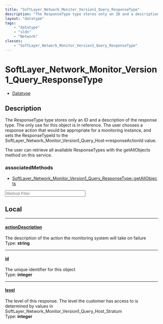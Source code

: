 ```yaml
---
title: "SoftLayer_Network_Monitor_Version1_Query_ResponseType"
description: "The ResponseType type stores only an ID and a description of the response type.  The only use for this object is in refe... "
layout: "datatype"
tags:
    - "datatype"
    - "sldn"
    - "Network"
classes:
    - "SoftLayer_Network_Monitor_Version1_Query_ResponseType"
---
```


# SoftLayer_Network_Monitor_Version1_Query_ResponseType
<div id='service-datatype'>
    <ul id='sldn-reference-tabs'>
        <li id='datatype'> <a href='/reference/datatypes/SoftLayer_Network_Monitor_Version1_Query_ResponseType' >Datatype</a></li>
    </ul>
</div>

## Description 
The ResponseType type stores only an ID and a description of the response type.  The only use for this object is in reference.  The user chooses a response action that would be appropriate for a monitoring instance, and sets the ResponseTypeId to the SoftLayer_Network_Monitor_Version1_Query_Host->responseActionId value. 

The user can retrieve all available ResponseTypes with the getAllObjects method on this service. 


### associatedMethods

*  [SoftLayer_Network_Monitor_Version1_Query_ResponseType::getAllObjects](/reference/services/SoftLayer_Network_Monitor_Version1_Query_ResponseType/getAllObjects )





<!-- Service Filer BEGIN -->
<div class="view-filters">
        <div class="clearfix">
            <div class="search-input-box">
                <input placeholder="Method Filter" onkeyup="titleSearch(inputId='prop-input', divId='properties', elementClass='prop-row')" 
                    type="text" id="prop-input" value="" size="30" maxlength="128" class="form-text">
            </div>
        </div>
</div>
<!-- Service Filer END -->

<div id="properties" class="content">
<div id="localProperties" class="prop-content" >

## Local
-----
[actionDescription]: #actiondescription
#### [actionDescription]
The description of the action the monitoring system will take on failure  
<span class="type-label">Type: </span>**string**

-----
[id]: #id
#### [id]
The unique identifier for this object  
<span class="type-label">Type: </span>**integer**

-----
[level]: #level
#### [level]
The level of this response.  The level the customer has access to is determined by values in SoftLayer_Network_Monitor_Version1_Query_Host_Stratum  
<span class="type-label">Type: </span>**integer**

</div>
<!-- LOCAL PROPERTY END -->

</div>


